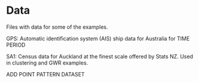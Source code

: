 # Data

Files with data for some of the examples.

GPS: Automatic identification system (AIS) ship data for Australia for TIME PERIOD

SA1: Census data for Auckland at the finest scale offered by Stats NZ. Used in clustering and GWR examples.

ADD POINT PATTERN DATASET
